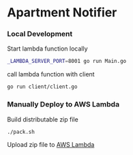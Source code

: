 # Apartment Notifier


### Local Development

Start lambda function locally
```bash
_LAMBDA_SERVER_PORT=8001 go run Main.go
```

call lambda function with client
```bash
go run client/client.go
```

### Manually Deploy to AWS Lambda

Build distributable zip file
```bash
./pack.sh
```

Upload zip file to [AWS Lambda](https://console.aws.amazon.com/)